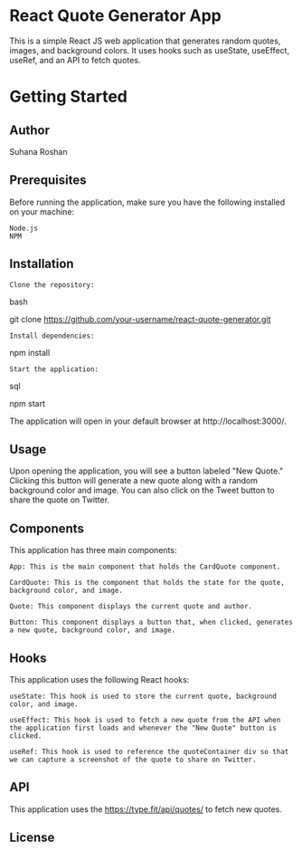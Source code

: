 # React Quote Generator App

This is a simple React JS web application that generates random quotes, images, and background colors. It uses hooks such as useState, useEffect, useRef, and an API to fetch quotes.
# Getting Started
## Author
Suhana Roshan
## Prerequisites

Before running the application, make sure you have the following installed on your machine:

    Node.js
    NPM

## Installation

    Clone the repository:

bash

git clone https://github.com/your-username/react-quote-generator.git

    Install dependencies:

npm install

    Start the application:

sql

npm start

The application will open in your default browser at http://localhost:3000/.
## Usage

Upon opening the application, you will see a button labeled "New Quote." Clicking this button will generate a new quote along with a random background color and image. You can also click on the Tweet button to share the quote on Twitter.
## Components

This application has three main components:

    App: This is the main component that holds the CardQuote component.
    
    CardQuote: This is the component that holds the state for the quote, background color, and image.

    Quote: This component displays the current quote and author.

    Button: This component displays a button that, when clicked, generates a new quote, background color, and image.

## Hooks

This application uses the following React hooks:

    useState: This hook is used to store the current quote, background color, and image.

    useEffect: This hook is used to fetch a new quote from the API when the application first loads and whenever the "New Quote" button is clicked.

    useRef: This hook is used to reference the quoteContainer div so that we can capture a screenshot of the quote to share on Twitter.

## API

This application uses the https://type.fit/api/quotes/ to fetch new quotes. 
## License


